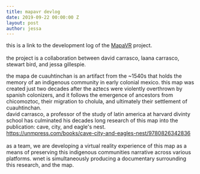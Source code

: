 ```yaml
---
title: mapavr devlog
date: 2019-09-22 00:00:00 Z
layout: post
author: jessa
---
```


<p>
this is a link to the development log of the <a href="https://www.reddit.com/r/MapaVR/">MapaVR</a> project.<br><br>
the project is a collaboration between david carrasco, laana carrasco, stewart bird, and jessa gillespie.

the mapa de cuauhtinchan is an artifact from the ~1540s that holds the memory of an indigenous community in early colonial mexico. this map was created just two decades after the aztecs were violently overthrown by spanish colonizers, and it follows the emergence of ancestors from chicomoztoc, their migration to cholula, and ultimately their settlement of cuauhtinchan.<br>
david carrasco, a professor of the study of latin america at harvard divinty school has culminated his decades long research of this map into the publication: cave, city, and eagle's nest.<br>
<a href="https://unmpress.com/books/cave-city-and-eagles-nest/9780826342836">https://unmpress.com/books/cave-city-and-eagles-nest/9780826342836</a><br><br>
as a team, we are developing a virtual reality experience of this map as a means of preserving this indigenous communities narrative across various platforms. wnet is simultaneously producing a documentary surrounding this research, and the map.
 </p>
